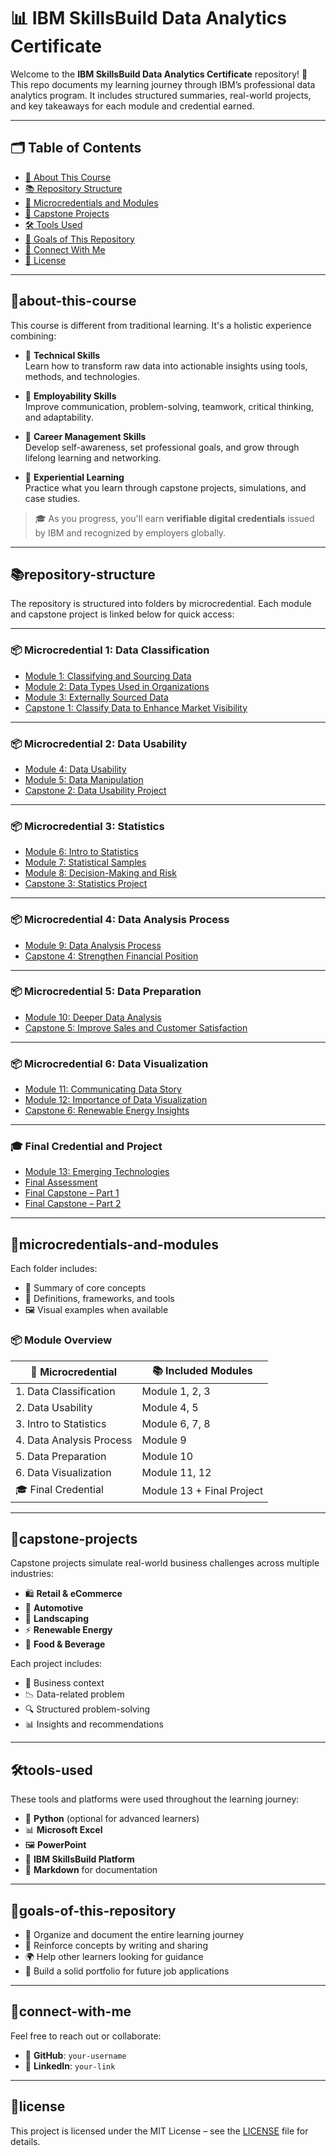 # 📊 IBM SkillsBuild Data Analytics Certificate

Welcome to the **IBM SkillsBuild Data Analytics Certificate** repository! 👋  
This repo documents my learning journey through IBM’s professional data analytics program. It includes structured summaries, real-world projects, and key takeaways for each module and credential earned.

---

## 🗂️ Table of Contents

- [📘 About This Course](#about-this-course)
- [📚 Repository Structure](#repository-structure)
- [📁 Microcredentials and Modules](#microcredentials-and-modules)
- [🧪 Capstone Projects](#capstone-projects)
- [🛠️ Tools Used](#tools-used)
- [📌 Goals of This Repository](#goals-of-this-repository)
- [🤝 Connect With Me](#connect-with-me)
- [📄 License](#license)

---

## 📘about-this-course

This course is different from traditional learning. It's a holistic experience combining:

- 🧠 **Technical Skills**  
  Learn how to transform raw data into actionable insights using tools, methods, and technologies.

- 💼 **Employability Skills**  
  Improve communication, problem-solving, teamwork, critical thinking, and adaptability.

- 🎯 **Career Management Skills**  
  Develop self-awareness, set professional goals, and grow through lifelong learning and networking.

- 🧪 **Experiential Learning**  
  Practice what you learn through capstone projects, simulations, and case studies.

> 🎓 As you progress, you'll earn **verifiable digital credentials** issued by IBM and recognized by employers globally.

---

## 📚repository-structure

The repository is structured into folders by microcredential. Each module and capstone project is linked below for quick access:

---

### 📦 Microcredential 1: Data Classification

- [Module 1: Classifying and Sourcing Data](Microcredential-1-Data-Classification/Module-1-Classifying-and-Sourcing-Data.md)  
- [Module 2: Data Types Used in Organizations](Microcredential-1-Data-Classification/Module-2-Data-Types-Used-in-Organizations.md)  
- [Module 3: Externally Sourced Data](Microcredential-1-Data-Classification/Module-3-Externally-Sourced-Data.md)  
- [Capstone 1: Classify Data to Enhance Market Visibility](Microcredential-1-Data-Classification/Capstone-1-Classify-Data-to-Enhance-Market-Visibility.md)  

---

### 📦 Microcredential 2: Data Usability

- [Module 4: Data Usability](Microcredential-2-Data-Usability/Module-4-Data-Usability.md)  
- [Module 5: Data Manipulation](Microcredential-2-Data-Usability/Module-5-Data-Manipulation.md)  
- [Capstone 2: Data Usability Project](Microcredential-2-Data-Usability/Capstone-2-Data-Usability-Project.md)  

---

### 📦 Microcredential 3: Statistics

- [Module 6: Intro to Statistics](Microcredential-3-Statistics/Module-6-Intro-to-Statistics.md)  
- [Module 7: Statistical Samples](Microcredential-3-Statistics/Module-7-Statistical-Samples.md)  
- [Module 8: Decision-Making and Risk](Microcredential-3-Statistics/Module-8-Decision-Making-and-Risk.md)  
- [Capstone 3: Statistics Project](Microcredential-3-Statistics/Capstone-3-Statistics-Project.md)  

---

### 📦 Microcredential 4: Data Analysis Process

- [Module 9: Data Analysis Process](Microcredential-4-Data-Analysis-Process/Module-9-Data-Analysis-Process.md)  
- [Capstone 4: Strengthen Financial Position](Microcredential-4-Data-Analysis-Process/Capstone-4-Strengthen-Financial-Position.md)  

---

### 📦 Microcredential 5: Data Preparation

- [Module 10: Deeper Data Analysis](Microcredential-5-Data-Preparation/Module-10-Deeper-Data-Analysis.md)  
- [Capstone 5: Improve Sales and Customer Satisfaction](Microcredential-5-Data-Preparation/Capstone-5-Improve-Sales-and-Customer-Satisfaction.md)  

---

### 📦 Microcredential 6: Data Visualization

- [Module 11: Communicating Data Story](Microcredential-6-Data-Visualization/Module-11-Communicating-Data-Story.md)  
- [Module 12: Importance of Data Visualization](Microcredential-6-Data-Visualization/Module-12-Importance-of-Data-Visualization.md)  
- [Capstone 6: Renewable Energy Insights](Microcredential-6-Data-Visualization/Capstone-6-Renewable-Energy-Insights.md)  

---

### 🎓 Final Credential and Project

- [Module 13: Emerging Technologies](Credential-and-Final-Project/Module-13-Emerging-Technologies.md)  
- [Final Assessment](Credential-and-Final-Project/Final-Assessment.md)  
- [Final Capstone – Part 1](Credential-and-Final-Project/Final-Capstone-Part-1.md)  
- [Final Capstone – Part 2](Credential-and-Final-Project/Final-Capstone-Part-2.md)  

---

## 📁microcredentials-and-modules

Each folder includes:

- 📌 Summary of core concepts  
- 📖 Definitions, frameworks, and tools  
- 🖼️ Visual examples when available

### 📦 Module Overview

| 🧩 Microcredential         | 📚 Included Modules           |
|---------------------------|-------------------------------|
| 1. Data Classification     | Module 1, 2, 3                |
| 2. Data Usability          | Module 4, 5                   |
| 3. Intro to Statistics     | Module 6, 7, 8                |
| 4. Data Analysis Process   | Module 9                      |
| 5. Data Preparation        | Module 10                     |
| 6. Data Visualization      | Module 11, 12                 |
| 🎓 Final Credential        | Module 13 + Final Project     |

---

## 🧪capstone-projects

Capstone projects simulate real-world business challenges across multiple industries:

- 🛍️ **Retail & eCommerce**  
- 🚗 **Automotive**  
- 🌱 **Landscaping**  
- ⚡ **Renewable Energy**  
- 🥤 **Food & Beverage**

Each project includes:

- 🧭 Business context  
- 📉 Data-related problem  
- 🔍 Structured problem-solving  
- 📊 Insights and recommendations  

---

## 🛠tools-used

These tools and platforms were used throughout the learning journey:

- 🐍 **Python** (optional for advanced learners)  
- 📊 **Microsoft Excel**  
- 🖼️ **PowerPoint**  
- 🧠 **IBM SkillsBuild Platform**  
- 📝 **Markdown** for documentation  

---

## 📌goals-of-this-repository

- 📂 Organize and document the entire learning journey  
- 🧠 Reinforce concepts by writing and sharing  
- 🌍 Help other learners looking for guidance  
- 🧳 Build a solid portfolio for future job applications  

---

## 🤝connect-with-me

Feel free to reach out or collaborate:

- 🐙 **GitHub**: `your-username`  
- 💼 **LinkedIn**: `your-link`  

---

## 📄license

This project is licensed under the MIT License – see the [LICENSE](LICENSE) file for details.
